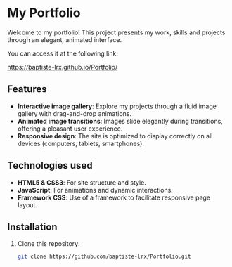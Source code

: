 # My Portfolio

Welcome to my portfolio! This project presents my work, skills and projects through an elegant, animated interface.

You can access it at the following link:

https://baptiste-lrx.github.io/Portfolio/

## Features

- **Interactive image gallery**: Explore my projects through a fluid image gallery with drag-and-drop animations.
- **Animated image transitions**: Images slide elegantly during transitions, offering a pleasant user experience.
- **Responsive design**: The site is optimized to display correctly on all devices (computers, tablets, smartphones).

## Technologies used

- **HTML5 & CSS3**: For site structure and style.
- **JavaScript**: For animations and dynamic interactions.
- **Framework CSS**: Use of a framework to facilitate responsive page layout.

## Installation

1. Clone this repository:
   ```bash
   git clone https://github.com/baptiste-lrx/Portfolio.git
   ```
